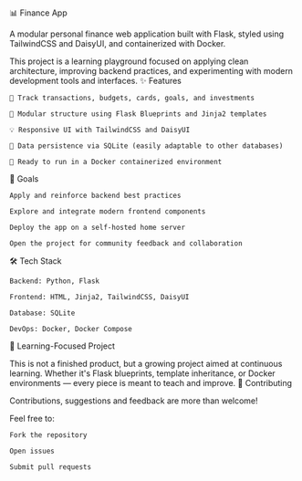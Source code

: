 📊 Finance App

A modular personal finance web application built with Flask, styled using TailwindCSS and DaisyUI, and containerized with Docker.

This project is a learning playground focused on applying clean architecture, improving backend practices, and experimenting with modern development tools and interfaces.
✨ Features

    📌 Track transactions, budgets, cards, goals, and investments

    🧱 Modular structure using Flask Blueprints and Jinja2 templates

    💡 Responsive UI with TailwindCSS and DaisyUI

    💾 Data persistence via SQLite (easily adaptable to other databases)

    🐳 Ready to run in a Docker containerized environment

🚀 Goals

    Apply and reinforce backend best practices

    Explore and integrate modern frontend components

    Deploy the app on a self-hosted home server

    Open the project for community feedback and collaboration

🛠️ Tech Stack

    Backend: Python, Flask

    Frontend: HTML, Jinja2, TailwindCSS, DaisyUI

    Database: SQLite

    DevOps: Docker, Docker Compose

🧠 Learning-Focused Project

This is not a finished product, but a growing project aimed at continuous learning.
Whether it's Flask blueprints, template inheritance, or Docker environments — every piece is meant to teach and improve.
🤝 Contributing

Contributions, suggestions and feedback are more than welcome!

Feel free to:

    Fork the repository

    Open issues

    Submit pull requests
